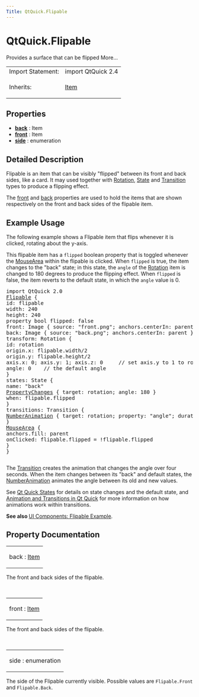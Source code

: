 ```yaml
---
Title: QtQuick.Flipable
---
```


# QtQuick.Flipable

<span class="subtitle"></span>
<!-- $$$Flipable-brief -->
<p>Provides a surface that can be flipped More...</p>
<!-- @@@Flipable -->
<table class="alignedsummary">
<tr><td class="memItemLeft rightAlign topAlign"> Import Statement:</td><td class="memItemRight bottomAlign"> import QtQuick 2.4</td></tr><tr><td class="memItemLeft rightAlign topAlign"> Inherits:</td><td class="memItemRight bottomAlign"> <p><a href="QtQuick.Item.md">Item</a></p>
</td></tr></table><ul>
</ul>
<h2 id="properties">Properties</h2>
<ul>
<li class="fn"><b><b><a href="#back-prop">back</a></b></b> : Item</li>
<li class="fn"><b><b><a href="#front-prop">front</a></b></b> : Item</li>
<li class="fn"><b><b><a href="#side-prop">side</a></b></b> : enumeration</li>
</ul>
<!-- $$$Flipable-description -->
<h2 id="details">Detailed Description</h2>
</p>
<p>Flipable is an item that can be visibly &quot;flipped&quot; between its front and back sides, like a card. It may used together with <a href="QtQuick.Rotation.md">Rotation</a>, <a href="QtQuick.State.md">State</a> and <a href="QtQuick.qmlexampletoggleswitch.md#transition">Transition</a> types to produce a flipping effect.</p>
<p>The <a href="#front-prop">front</a> and <a href="#back-prop">back</a> properties are used to hold the items that are shown respectively on the front and back sides of the flipable item.</p>
<h2 id="example-usage">Example Usage</h2>
<p>The following example shows a Flipable item that flips whenever it is clicked, rotating about the y-axis.</p>
<p>This flipable item has a <code>flipped</code> boolean property that is toggled whenever the <a href="QtQuick.MouseArea.md">MouseArea</a> within the flipable is clicked. When <code>flipped</code> is true, the item changes to the &quot;back&quot; state; in this state, the <code>angle</code> of the <a href="QtQuick.Rotation.md">Rotation</a> item is changed to 180 degrees to produce the flipping effect. When <code>flipped</code> is false, the item reverts to the default state, in which the <code>angle</code> value is 0.</p>
<pre class="qml">import QtQuick 2.0
<span class="type"><a href="index.html">Flipable</a></span> {
<span class="name">id</span>: <span class="name">flipable</span>
<span class="name">width</span>: <span class="number">240</span>
<span class="name">height</span>: <span class="number">240</span>
property <span class="type">bool</span> <span class="name">flipped</span>: <span class="number">false</span>
<span class="name">front</span>: <span class="name">Image</span> { <span class="name">source</span>: <span class="string">&quot;front.png&quot;</span>; <span class="name">anchors</span>.centerIn: <span class="name">parent</span> }
<span class="name">back</span>: <span class="name">Image</span> { <span class="name">source</span>: <span class="string">&quot;back.png&quot;</span>; <span class="name">anchors</span>.centerIn: <span class="name">parent</span> }
<span class="name">transform</span>: <span class="name">Rotation</span> {
<span class="name">id</span>: <span class="name">rotation</span>
<span class="name">origin</span>.x: <span class="name">flipable</span>.<span class="name">width</span><span class="operator">/</span><span class="number">2</span>
<span class="name">origin</span>.y: <span class="name">flipable</span>.<span class="name">height</span><span class="operator">/</span><span class="number">2</span>
<span class="name">axis</span>.x: <span class="number">0</span>; <span class="name">axis</span>.y: <span class="number">1</span>; <span class="name">axis</span>.z: <span class="number">0</span>     <span class="comment">// set axis.y to 1 to rotate around y-axis</span>
<span class="name">angle</span>: <span class="number">0</span>    <span class="comment">// the default angle</span>
}
<span class="name">states</span>: <span class="name">State</span> {
<span class="name">name</span>: <span class="string">&quot;back&quot;</span>
<span class="type"><a href="QtQuick.PropertyChanges.md">PropertyChanges</a></span> { <span class="name">target</span>: <span class="name">rotation</span>; <span class="name">angle</span>: <span class="number">180</span> }
<span class="name">when</span>: <span class="name">flipable</span>.<span class="name">flipped</span>
}
<span class="name">transitions</span>: <span class="name">Transition</span> {
<span class="type"><a href="QtQuick.NumberAnimation.md">NumberAnimation</a></span> { <span class="name">target</span>: <span class="name">rotation</span>; <span class="name">property</span>: <span class="string">&quot;angle&quot;</span>; <span class="name">duration</span>: <span class="number">4000</span> }
}
<span class="type"><a href="QtQuick.MouseArea.md">MouseArea</a></span> {
<span class="name">anchors</span>.fill: <span class="name">parent</span>
<span class="name">onClicked</span>: <span class="name">flipable</span>.<span class="name">flipped</span> <span class="operator">=</span> !<span class="name">flipable</span>.<span class="name">flipped</span>
}
}</pre>
<p class="centerAlign"><img src="https://developer.ubuntu.com/static/devportal_uploaded/929f4808-5199-44a4-b039-a2aa7ccd9cdc-../QtQuick.Flipable/images/flipable.gif" alt="" /></p><p>The <a href="QtQuick.qmlexampletoggleswitch.md#transition">Transition</a> creates the animation that changes the angle over four seconds. When the item changes between its &quot;back&quot; and default states, the <a href="QtQuick.NumberAnimation.md">NumberAnimation</a> animates the angle between its old and new values.</p>
<p>See <a href="QtQuick.qtquick-statesanimations-states.md">Qt Quick States</a> for details on state changes and the default state, and <a href="QtQuick.qtquick-statesanimations-animations.md">Animation and Transitions in Qt Quick</a> for more information on how animations work within transitions.</p>
<p><b>See also </b><a href="QtQuick.customitems-flipable/">UI Components: Flipable Example</a>.</p>
<!-- @@@Flipable -->
<h2>Property Documentation</h2>
<!-- $$$back -->
<table class="qmlname"><tr valign="top" id="back-prop"><td class="tblQmlPropNode"><p><span class="name">back</span> : <span class="type"><a href="QtQuick.Item.md">Item</a></span></p></td></tr></table><p>The front and back sides of the flipable.</p>
<!-- @@@back -->
<br/>
<!-- $$$front -->
<table class="qmlname"><tr valign="top" id="front-prop"><td class="tblQmlPropNode"><p><span class="name">front</span> : <span class="type"><a href="QtQuick.Item.md">Item</a></span></p></td></tr></table><p>The front and back sides of the flipable.</p>
<!-- @@@front -->
<br/>
<!-- $$$side -->
<table class="qmlname"><tr valign="top" id="side-prop"><td class="tblQmlPropNode"><p><span class="name">side</span> : <span class="type">enumeration</span></p></td></tr></table><p>The side of the Flipable currently visible. Possible values are <code>Flipable.Front</code> and <code>Flipable.Back</code>.</p>
<!-- @@@side -->
<br/>
